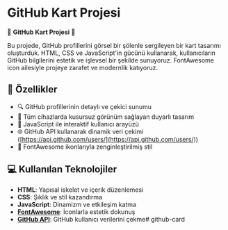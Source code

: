 # GitHub Kart Projesi

🌟 **GitHub Kart Projesi** 🌟

Bu projede, GitHub profillerini görsel bir şölenle sergileyen bir kart tasarımı oluşturduk. HTML, CSS ve JavaScript'in gücünü kullanarak, kullanıcıların GitHub bilgilerini estetik ve işlevsel bir şekilde sunuyoruz. FontAwesome icon ailesiyle projeye zarafet ve modernlik katıyoruz.

## 🚀 **Özellikler**

- 🔍 GitHub profillerinin detaylı ve çekici sunumu
- 📱 Tüm cihazlarda kusursuz görünüm sağlayan duyarlı tasarım
- 🎨 JavaScript ile interaktif kullanıcı arayüzü
- 🌐 GitHub API kullanarak dinamik veri çekimi ([https://api.github.com/users/](https://api.github.com/users/))
- 💎 FontAwesome ikonlarıyla zenginleştirilmiş stil

## 💻 **Kullanılan Teknolojiler**

- **HTML**: Yapısal iskelet ve içerik düzenlemesi
- **CSS**: Şıklık ve stil kazandırma
- **JavaScript**: Dinamizm ve etkileşim katma
- **[FontAwesome](https://fontawesome.com/)**: İconlarla estetik dokunuş
- **[GitHub API](https://api.github.com/users/)**: GitHub kullanıcı verilerini çekme# github-card

